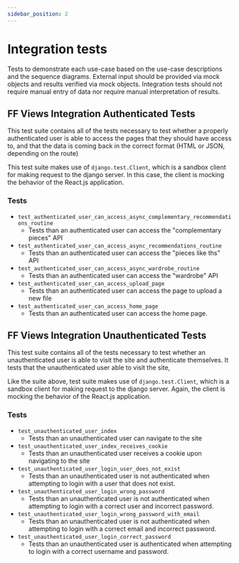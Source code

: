 ```yaml
---
sidebar_position: 2
---
```

# Integration tests

Tests to demonstrate each use-case based on the use-case descriptions and the sequence diagrams. External input should be provided via mock objects and results verified via mock objects. Integration tests should not require manual entry of data nor require manual interpretation of results.


## FF Views Integration Authenticated Tests
This test suite contains all of the tests necessary to test whether a properly authenticated user is able to access the pages that they should have access to, and that the data is coming back in the correct format (HTML or JSON, depending on the route)

This test suite makes use of `django.test.Client`, which is a sandbox client for making request to the django server. In this case, the client is mocking the behavior of the React.js application. 
### Tests

* `test_authenticated_user_can_access_async_complementary_recommendations_routine` 
  * Tests than an authenticated user can access the "complementary pieces" API
* `test_authenticated_user_can_access_async_recommendations_routine` 
  * Tests than an authenticated user can access the "pieces like ths" API
* `test_authenticated_user_can_access_async_wardrobe_routine` 
  * Tests than an authenticated user can access the "wardrobe" API
* `test_authenticated_user_can_access_upload_page`
  * Tests than an authenticated user can access the page to upload a new file
* `test_authenticated_user_can_access_home_page`
  * Tests than an authenticated user can access the home page.

## FF Views Integration Unauthenticated Tests
This test suite contains all of the tests necessary to test whether an unauthenticated user is able to visit the site and authenticate themselves. It tests that the unauthenticated user able to visit the site, 

Like the suite above, test suite makes use of `django.test.Client`, which is a sandbox client for making request to the django server. Again, the client is mocking the behavior of the React.js application. 
### Tests
* `test_unauthenticated_user_index`
  * Tests than an unauthenticated user can navigate to the site
* `test_unauthenticated_user_index_receives_cookie`
  * Tests than an unauthenticated user receives a cookie upon navigating to the site
* `test_unauthenticated_user_login_user_does_not_exist`
  * Tests than an unauthenticated user is not authenticated when attempting to login with a user that does not exist.
* `test_unauthenticated_user_login_wrong_password`
  * Tests than an unauthenticated user is not authenticated when attempting to login with a correct user and incorrect password.
* `test_unauthenticated_user_login_wrong_password_with_email`
  *  Tests than an unauthenticated user is not authenticated when attempting to login with a correct email and incorrect password.
* `test_unauthenticated_user_login_correct_password`
  * Tests than an unauthenticated user is authenticated when attempting to login with a correct username and password. 
